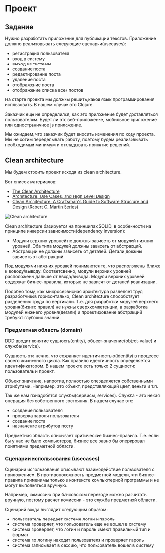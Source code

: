 # Проект

## Задание

Нужно разработать приложение для публикации текстов.
Приложение должно реализовывать следующие сценарии(usecases):

+ регистрация пользователя
+ вход в систему
+ выход из системы
+ создание поста
+ редактирование поста
+ удаление поста
+ отображение поста
+ отображение списка всех постов

На старте проекта мы должны решить,какой язык программирования испльзовать.
В нашем случае это Clojure.

Заказчик еще не определился, как это приложение будет доставляться пользователям.
Будет ли это веб-приложение, мобильное приложение или одностраничное js приложение.

Мы ожидаем, что заказчик будет вносить изменения по ходу проекта.
Мы не хотим переделывать работу, поэтому будем реализовывать необходимый минимум и
откладывать принятие решений.

## Clean architecture

Мы будем строить проект исходя из clean architecture.

Вот список материалов:

+ [The Clean Architecture](https://8thlight.com/blog/uncle-bob/2012/08/13/the-clean-architecture.html)
+ [Architecture, Use Cases, and High Level Design](https://cleancoders.com/episode/clean-code-episode-7/show)
+ [Clean Architecture: A Craftsman's Guide to Software Structure and Design (Robert C. Martin Series)](https://www.amazon.com/Clean-Architecture-Craftsmans-Software-Structure/dp/0134494164)

![Clean architecture](https://raw.githubusercontent.com/darkleaf/building-application/master/img/clean_architecture.jpg)

Clean architecture базируется на принципах SOLID, в особенности на принципе инверсии зависимости(dependency inversion):

+ Модули верхних уровней не должны зависеть от модулей нижних уровней. Оба типа модулей должны зависеть от абстракций.
+ Абстракции не должны зависеть от деталей. Детали должны зависеть от абстракций.

Под модулями нижних уровней понимаются те, что расположены ближе к воводу/выводу.
Соответсвенно, модули верхних уровней расположены дальше от ввода/вывода.
Модули верхних уровней содержат бизнес-правила, которые не зависят от деталей реализации.

Подобно тому, как микросервисная архитектура разделяет труд разработчиков горизонтально,
Clean architecture способствует разделению труда по вертикали.
Т.е. для разработки модулей верхнего уровня(бизнес правил) не нужны сверхкомпетенции,
а разработка модулей нижнего уровня(детали) и проектирование абстракций требуют глубоких знаний.

### Предметная область (domain)

DDD вводит понятие сущность(entity), объект-значение(object-value) и служба(service).

Сущность это нечно, что сохраняет идентичностью(identity) в процессе своего жизненного цикла.
Как правило идентичность определяется идентификатором.
В нашем проекте есть только 2 сущности: пользователь и проект.

Объект значение, напротив, полностью оперделяется собственными атрибутами.
Например, это объект, представляющий цвет, деньги и т.п.

Так же нам понадобятся службы(сервисы, services).
Служба - это некая операция без собственного состояния.
В нашем случае это:

+ создание пользователя
+ проверка пароля пользователя
+ создание поста
+ назначение атрибутов посту

Предметная область описывает критические бизнес-правила.
Т.е. если бы у нас не было компьютеров, бизнес все равно бы оперировал понятиями предметной области.

### Сценарии использования (usecases)

Сценарии использования описывают взаимодействие пользователя с приложением.
В противоположность предметной модели, зти бизнес-правила применимы только в контексте компьютерной программы
и не могут выполняться вручную.

Например, комиссию при банковском переводе можно расчитать вручную, поэтому расчет комиссии - это служба предметной области.

Сценарий входа выглядит следующим образом:
+ пользователь передает системе логин и пароль
+ система проверяет, что пользователь еще не вошел в систему
+ система проверяет, что логин и пароль имеют правильный тип и формат
+ система по логину находит пользователя и проверяет пароль
+ система записывает в сессию, что пользователь вошел в систему
